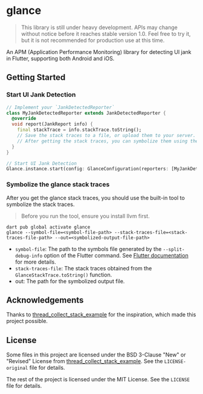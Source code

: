 # glance

> This library is still under heavy development. APIs may change without notice before it reaches stable version 1.0. Feel free to try it, but it is not recommended for production use at this time.

An APM (Application Performance Monitoring) library for detecting UI jank in Flutter, supporting both Android and iOS.

## Getting Started

### Start UI Jank Detection
```dart
// Implement your `JankDetectedReporter`
class MyJankDetectedReporter extends JankDetectedReporter {
  @override
  void report(JankReport info) {
    final stackTrace = info.stackTrace.toString();
    // Save the stack traces to a file, or upload them to your server.
    // After getting the stack traces, you can symbolize them using the built-in tool. See details below.
  }
}

// Start UI Jank Detection
Glance.instance.start(config: GlanceConfiguration(reporters: [MyJankDetectedReporter()]));
```

### Symbolize the glance stack traces
After you get the glance stack traces, you should use the built-in tool to symbolize the stack traces.

> Before you run the tool, ensure you install llvm first.

```
dart pub global activate glance
glance --symbol-file=<symbol-file-path> --stack-traces-file=<stack-traces-file-path> --out=<symbolized-output-file-path>
```
- `symbol-file`: The path to the symbols file generated by the `--split-debug-info` option of the Flutter command. See [Flutter documentation](https://docs.flutter.dev/deployment/obfuscate#obfuscate-your-app) for more details.
- `stack-traces-file`: The stack traces obtained from the `GlanceStackTrace.toString()` function.
- out: The path for the symbolized output file.


## Acknowledgements
Thanks to [thread_collect_stack_example](https://github.com/mraleph/thread_collect_stack_example) for the inspiration, which made this project possible.


## License
Some files in this project are licensed under the BSD 3-Clause "New" or "Revised" License from [thread_collect_stack_example](https://github.com/mraleph/thread_collect_stack_example). See the `LICENSE-original` file for details.

The rest of the project is licensed under the MIT License. See the `LICENSE` file for details.


